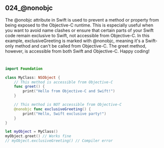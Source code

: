 ## 024_@nonobjc

The @onobjc attribute in Swift is used to prevent a method or property from being exposed to the Objective-C runtime. This is especially useful when you want to avoid name clashes or ensure that certain parts of your Swift code remain exclusive to Swift, not accessible from Objective-C. In this example, exclusiveGreeting is marked with @nonobjc, meaning it's a Swift-only method and can't be called from Objective-C. The greet method, however, is accessible from both Swift and Objective-C. Happy coding!

```swift


import Foundation

class MyClass: NSObject {
    // This method is accessible from Objective-C
    func greet() {
        print("Hello from Objective-C and Swift!")
    }

    // This method is NOT accessible from Objective-C
    @nonobjc func exclusiveGreeting() {
        print("Hello, Swift exclusive party!")
    }
}

let myObject = MyClass()
myObject.greet() // Works fine
// myObject.exclusiveGreeting() // Compiler error


```